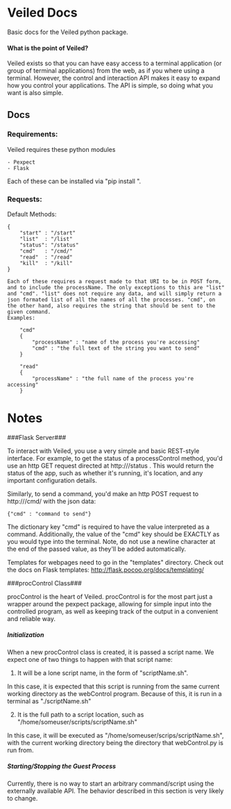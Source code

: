 
Veiled Docs
===========

Basic docs for the Veiled python package.

#### What is the point of Veiled? ####

Veiled exists so that you can have easy access to a terminal application (or group of terminal applications) from the web, as if you where using a terminal. However, the control and interaction API makes it easy to expand how you control your applications. The API is simple, so doing what you want is also simple.

## Docs ##

### Requirements: ###
Veiled requires these python modules

    - Pexpect
    - Flask 

Each of these can be installed via "pip install <package name here>".

### Requests: ###

Default Methods:
    
    {
        "start" : "/start"
        "list"  : "/list"
        "status": "/status"
        "cmd"   : "/cmd/"
        "read"  : "/read"
        "kill"  : "/kill"
    }

    Each of these requires a request made to that URI to be in POST form, and to include the processName. The only exceptions to this are "list" and "cmd". "list" does not require any data, and will simply return a json formated list of all the names of all the processes. "cmd", on the other hand, also requires the string that should be sent to the given command.
    Examples:

        "cmd"
        {
            "processName" : "name of the process you're accessing"
            "cmd" : "the full text of the string you want to send"
        }

        "read"
        {
            "processName" : "the full name of the process you're accessing"
        }



# Notes #

###Flask Server###

To interact with Veiled, you use a very simple and basic REST-style interface. For example, to get the status of a processControl method, you'd use an http GET request directed at http://<your veiled server address>/status . This would return the status of the app, such as whether it's running, it's location, and any important configuration details.

Similarly, to send a command, you'd make an http POST request to http://<your veiled server address>/cmd/ with the json data:
    
    {"cmd" : "command to send"}

The dictionary key "cmd" is required to have the value interpreted as a command. Additionally, the value of the "cmd" key should be EXACTLY as you would type into the terminal. Note, do not use a newline character at the end of the passed value, as they'll be added automatically.

Templates for webpages need to go in the "templates" directory. Check out the docs on Flask templates: http://flask.pocoo.org/docs/templating/


###procControl Class###

procControl is the heart of Veiled. procControl is for the most part just a wrapper around the pexpect package, allowing for simple input into the controlled program, as well as keeping track of the output in a convenient and reliable way.

##### Initialization #####


When a new procControl class is created, it is passed a script name. We expect one of two things to happen with that script name:

1. It will be a lone script name, in the form of "scriptName.sh".

In this case, it is expected that this script is running from the same current working directory as the webControl program. Because of this, it is run in a terminal as "./scriptName.sh"

2. It is the full path to a script location, such as "/home/someuser/scripts/scriptName.sh"

In this case, it will be executed as "/home/someuser/scrips/scriptName.sh", with the current working directory being the directory that webControl.py is run from.

##### Starting/Stopping the Guest Process #####

Currently, there is no way to start an arbitrary command/script using the externally available API. The behavior described in this section is very likely to change.
